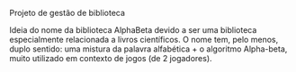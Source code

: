Projeto de gestão de biblioteca

Ideia do nome da biblioteca
    AlphaBeta devido a ser uma biblioteca especialmente relacionada a livros científicos. 
    O nome tem, pelo menos, duplo sentido: uma mistura da palavra alfabética + o algoritmo Alpha-beta, muito utilizado em contexto de jogos (de 2 jogadores).
